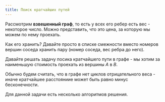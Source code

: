 ```yaml
---
title: Поиск кратчайших путей
---
```


Рассмотрим **взвешенный граф**, то есть у всех его ребер есть вес - некоторое число. Можно представить, что это цена, за которую мы можем по нему проехать.

Как его хранить? Давайте просто в списке смежности вместо номеров вершин соседа хранить пару (номер соседа, вес ребра до него).

Давайте решать задачу посика кратчайшего пути в графе - мы хотим за наименьшую стоимость проехать из вершины $A$ в $B$.

Обычно будем считать, что в графе нет циклов отрицательного веса - иначе кратчайшее расстояниие может быть равно минус бесконечности.

Для данной задачи есть несколько алгоритмов решения.
